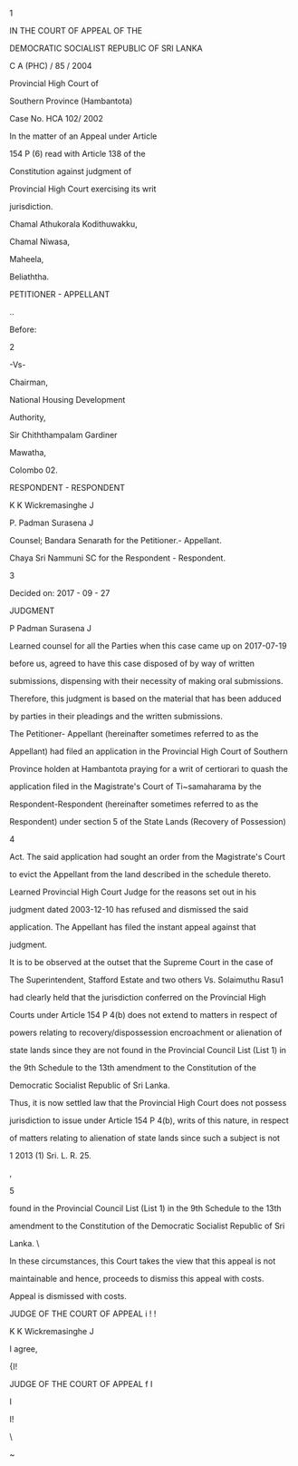 1

IN THE COURT OF APPEAL OF THE

DEMOCRATIC SOCIALIST REPUBLIC OF SRI LANKA

C A (PHC) / 85 / 2004

Provincial High Court of

Southern Province (Hambantota)

Case No. HCA 102/ 2002

In the matter of an Appeal under Article

154 P (6) read with Article 138 of the

Constitution against judgment of

Provincial High Court exercising its writ

jurisdiction.

Chamal Athukorala Kodithuwakku,

Chamal Niwasa,

Maheela,

Beliaththa.

PETITIONER - APPELLANT

..

Before:

2

-Vs-

Chairman,

National Housing Development

Authority,

Sir Chiththampalam Gardiner

Mawatha,

Colombo 02.

RESPONDENT - RESPONDENT

K K Wickremasinghe J

P. Padman Surasena J

Counsel; Bandara Senarath for the Petitioner.- Appellant.

Chaya Sri Nammuni SC for the Respondent - Respondent.

3

Decided on: 2017 - 09 - 27

JUDGMENT

P Padman Surasena J

Learned counsel for all the Parties when this case came up on 2017-07-19

before us, agreed to have this case disposed of by way of written

submissions, dispensing with their necessity of making oral submissions.

Therefore, this judgment is based on the material that has been adduced

by parties in their pleadings and the written submissions.

The Petitioner- Appellant (hereinafter sometimes referred to as the

Appellant) had filed an application in the Provincial High Court of Southern

Province holden at Hambantota praying for a writ of certiorari to quash the

application filed in the Magistrate's Court of Ti~samaharama by the

Respondent-Respondent (hereinafter sometimes referred to as the

Respondent) under section 5 of the State Lands (Recovery of Possession)

4

Act. The said application had sought an order from the Magistrate's Court

to evict the Appellant from the land described in the schedule thereto.

Learned Provincial High Court Judge for the reasons set out in his

judgment dated 2003-12-10 has refused and dismissed the said

application. The Appellant has filed the instant appeal against that

judgment.

It is to be observed at the outset that the Supreme Court in the case of

The Superintendent, Stafford Estate and two others Vs. Solaimuthu Rasu1

had clearly held that the jurisdiction conferred on the Provincial High

Courts under Article 154 P 4(b) does not extend to matters in respect of

powers relating to recovery/dispossession encroachment or alienation of

state lands since they are not found in the Provincial Council List (List 1) in

the 9th Schedule to the 13th amendment to the Constitution of the

Democratic Socialist Republic of Sri Lanka.

Thus, it is now settled law that the Provincial High Court does not possess

jurisdiction to issue under Article 154 P 4(b), writs of this nature, in respect

of matters relating to alienation of state lands since such a subject is not

1 2013 (1) Sri. L. R. 25.

,

5

found in the Provincial Council List (List 1) in the 9th Schedule to the 13th

amendment to the Constitution of the Democratic Socialist Republic of Sri

Lanka. \

In these circumstances, this Court takes the view that this appeal is not

maintainable and hence, proceeds to dismiss this appeal with costs.

Appeal is dismissed with costs.

JUDGE OF THE COURT OF APPEAL i ! !

K K Wickremasinghe J

I agree,

{I!

JUDGE OF THE COURT OF APPEAL f I

I

I!

\

~